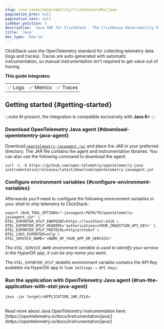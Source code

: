 ```yaml
---
slug: /use-cases/observability/clickstack/sdks/java
pagination_prev: null
pagination_next: null
sidebar_position: 3
description: 'Java SDK for ClickStack - The ClickHouse Observability Stack'
title: 'Java'
doc_type: 'how-to'
---
```


ClickStack uses the OpenTelemetry standard for collecting telemetry data (logs and
traces). Traces are auto-generated with automatic instrumentation, so manual
instrumentation isn't required to get value out of tracing.

**This guide Integrates:**

<table>
  <tbody>
    <tr>
      <td className="pe-2">✅ Logs</td>
      <td className="pe-2">✅ Metrics</td>
      <td className="pe-2">✅ Traces</td>
    </tr>
  </tbody>
</table>

## Getting started {#getting-started}

:::note
At present, the integration is compatible exclusively with **Java 8+**
:::

### Download OpenTelemetry Java agent {#download-opentelemtry-java-agent}

Download [`opentelemetry-javaagent.jar`](https://github.com/open-telemetry/opentelemetry-java-instrumentation/releases/latest/download/opentelemetry-javaagent.jar)
and place the JAR in your preferred directory. The JAR file contains the agent
and instrumentation libraries. You can also use the following command to
download the agent:

```shell
curl -L -O https://github.com/open-telemetry/opentelemetry-java-instrumentation/releases/latest/download/opentelemetry-javaagent.jar
```

### Configure environment variables {#configure-environment-variables}

Afterwards you'll need to configure the following environment variables in your shell to ship telemetry to ClickStack:

```shell
export JAVA_TOOL_OPTIONS="-javaagent:PATH/TO/opentelemetry-javaagent.jar" \
OTEL_EXPORTER_OTLP_ENDPOINT=https://localhost:4318 \
OTEL_EXPORTER_OTLP_HEADERS='authorization=<YOUR_INGESTION_API_KEY>' \
OTEL_EXPORTER_OTLP_PROTOCOL=http/protobuf \
OTEL_LOGS_EXPORTER=otlp \
OTEL_SERVICE_NAME='<NAME_OF_YOUR_APP_OR_SERVICE>'
```

_The `OTEL_SERVICE_NAME` environment variable is used to identify your service in the HyperDX app, it can be any name you want._

The `OTEL_EXPORTER_OTLP_HEADERS` environment variable contains the API Key available via HyperDX app in `Team Settings → API Keys`.

### Run the application with OpenTelemetry Java agent {#run-the-application-with-otel-java-agent}

```shell
java -jar target/<APPLICATION_JAR_FILE>
```
<br/>
Read more about Java OpenTelemetry instrumentation here: [https://opentelemetry.io/docs/instrumentation/java/](https://opentelemetry.io/docs/instrumentation/java/)
